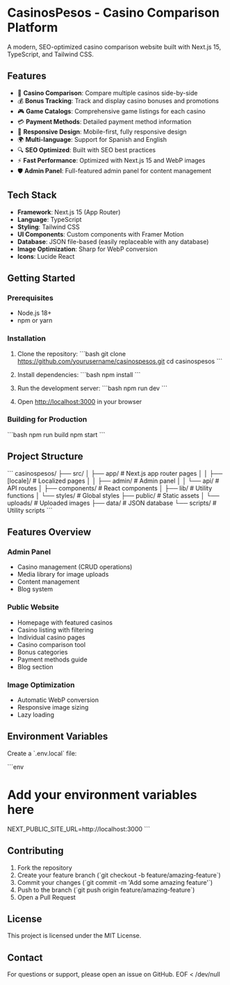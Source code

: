 # CasinosPesos - Casino Comparison Platform

A modern, SEO-optimized casino comparison website built with Next.js 15, TypeScript, and Tailwind CSS.

## Features

- 🎰 **Casino Comparison**: Compare multiple casinos side-by-side
- 💰 **Bonus Tracking**: Track and display casino bonuses and promotions
- 🎮 **Game Catalogs**: Comprehensive game listings for each casino
- 💳 **Payment Methods**: Detailed payment method information
- 📱 **Responsive Design**: Mobile-first, fully responsive design
- 🌍 **Multi-language**: Support for Spanish and English
- 🔍 **SEO Optimized**: Built with SEO best practices
- ⚡ **Fast Performance**: Optimized with Next.js 15 and WebP images
- 🛡️ **Admin Panel**: Full-featured admin panel for content management

## Tech Stack

- **Framework**: Next.js 15 (App Router)
- **Language**: TypeScript
- **Styling**: Tailwind CSS
- **UI Components**: Custom components with Framer Motion
- **Database**: JSON file-based (easily replaceable with any database)
- **Image Optimization**: Sharp for WebP conversion
- **Icons**: Lucide React

## Getting Started

### Prerequisites

- Node.js 18+ 
- npm or yarn

### Installation

1. Clone the repository:
\`\`\`bash
git clone https://github.com/yourusername/casinospesos.git
cd casinospesos
\`\`\`

2. Install dependencies:
\`\`\`bash
npm install
\`\`\`

3. Run the development server:
\`\`\`bash
npm run dev
\`\`\`

4. Open [http://localhost:3000](http://localhost:3000) in your browser

### Building for Production

\`\`\`bash
npm run build
npm start
\`\`\`

## Project Structure

\`\`\`
casinospesos/
├── src/
│   ├── app/                 # Next.js app router pages
│   │   ├── [locale]/        # Localized pages
│   │   ├── admin/           # Admin panel
│   │   └── api/             # API routes
│   ├── components/          # React components
│   ├── lib/                 # Utility functions
│   └── styles/             # Global styles
├── public/                  # Static assets
│   └── uploads/            # Uploaded images
├── data/                   # JSON database
└── scripts/                # Utility scripts
\`\`\`

## Features Overview

### Admin Panel
- Casino management (CRUD operations)
- Media library for image uploads
- Content management
- Blog system

### Public Website
- Homepage with featured casinos
- Casino listing with filtering
- Individual casino pages
- Casino comparison tool
- Bonus categories
- Payment methods guide
- Blog section

### Image Optimization
- Automatic WebP conversion
- Responsive image sizing
- Lazy loading

## Environment Variables

Create a \`.env.local\` file:

\`\`\`env
# Add your environment variables here
NEXT_PUBLIC_SITE_URL=http://localhost:3000
\`\`\`

## Contributing

1. Fork the repository
2. Create your feature branch (\`git checkout -b feature/amazing-feature\`)
3. Commit your changes (\`git commit -m 'Add some amazing feature'\`)
4. Push to the branch (\`git push origin feature/amazing-feature\`)
5. Open a Pull Request

## License

This project is licensed under the MIT License.

## Contact

For questions or support, please open an issue on GitHub.
EOF < /dev/null